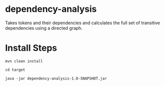 # dependency-analysis
Takes tokens and their dependencies and calculates the full set of transitive dependencies using a directed graph.

# Install Steps

`mvn clean install`

`cd target`

`java -jar dependency-analysis-1.0-SNAPSHOT.jar`
